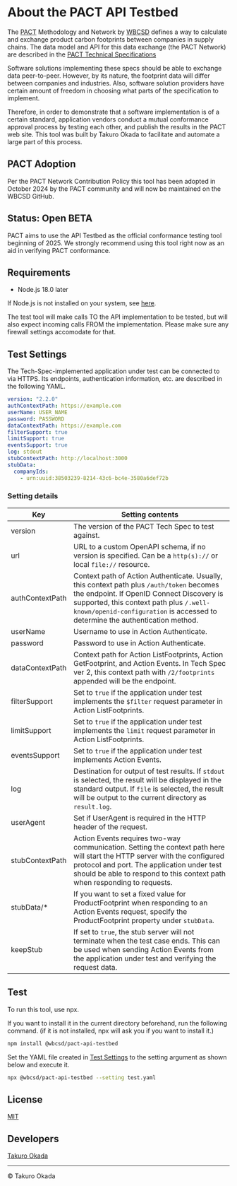 # About the PACT API Testbed

The [PACT](https://carbon-transparency.org) Methodology and Network by [WBCSD](https://wbcsd.org) defines a way to  calculate and exchange product carbon footprints between companies in supply chains. The data model and API for this data exchange (the PACT Network) are described in the [PACT Technical Specifications](https://github.com/wbcsd/data-exchange-protocol)

Software solutions implementing these specs should be able to  exchange data peer-to-peer. However, by its nature, the footprint data will differ between companies and industries. Also, software solution providers have certain amount of freedom in choosing what parts of the specification to implement.

Therefore, in order to demonstrate that a software implementation is of a certain standard, application vendors conduct a mutual conformance approval process by testing each other, and publish the results in the PACT web site. This tool was built by Takuro Okada to facilitate and automate a large part of this process.

## PACT Adoption

Per the PACT Network Contribution Policy this tool has been adopted in October 2024 by the PACT community and will now be maintained on the WBCSD GitHub.


## Status: Open BETA

PACT aims to use the API Testbed as the official conformance testing tool beginning of 2025. 
We strongly recommend using this tool right now as an aid in verifying PACT conformance.


## Requirements

* Node.js 18.0 later

If Node.js is not installed on your system, see [here](https://nodejs.org/en/learn/getting-started/how-to-install-nodejs).

The test tool will make calls TO the API implementation to be tested, but will also expect incoming calls FROM the implementation. Please make sure any firewall settings accomodate for that. 

## Test Settings

The Tech-Spec-implemented application under test can be connected to via HTTPS. Its endpoints, authentication information, etc. are described in the following YAML.

```yaml
version: "2.2.0"
authContextPath: https://example.com
userName: USER_NAME
password: PASSWORD
dataContextPath: https://example.com
filterSupport: true
limitSupport: true
eventsSupport: true
log: stdout
stubContextPath: http://localhost:3000
stubData:
  companyIds:
    - urn:uuid:38503239-8214-43c6-bc4e-3580a6def72b
```

### Setting details

|Key|Setting contents|
|--|--|
|version|The version of the PACT Tech Spec to test against.|
|url|URL to a custom OpenAPI schema, if no version is specified. Can be a `http(s)://` or local `file://` resource.|
|authContextPath|Context path of Action Authenticate. Usually, this context path plus `/auth/token` becomes the endpoint. If OpenID Connect Discovery is supported, this context path plus `/.well-known/openid-configuration` is accessed to determine the authentication method.|
|userName|Username to use in Action Authenticate.|
|password|Password to use in Action Authenticate.|
|dataContextPath|Context path for Action ListFootprints, Action GetFootprint, and Action Events. In Tech Spec ver 2, this context path with `/2/footprints` appended will be the endpoint.|
|filterSupport|Set to `true` if the application under test implements the `$filter` request parameter in Action ListFootprints.|
|limitSupport|Set to `true` if the application under test implements the `limit` request parameter in Action ListFootprints.|
|eventsSupport|Set to `true` if the application under test implements Action Events.|
|log|Destination for output of test results. If `stdout` is selected, the result will be displayed in the standard output. If `file` is selected, the result will be output to the current directory as `result.log`.|
|userAgent|Set if UserAgent is required in the HTTP header of the request.|
|stubContextPath|Action Events requires two-way communication. Setting the context path here will start the HTTP server with the configured protocol and port. The application under test should be able to respond to this context path when responding to requests.|
|stubData/*|If you want to set a fixed value for ProductFootprint when responding to an Action Events request, specify the ProductFootprint property under `stubData`.|
|keepStub|If set to `true`, the stub server will not terminate when the test case ends. This can be used when sending Action Events from the application under test and verifying the request data.|


## Test

To run this tool, use npx.

If you want to install it in the current directory beforehand, run the following command. (if it is not installed, npx will ask you if you want to install it.)

```sh
npm install @wbcsd/pact-api-testbed
```

Set the YAML file created in [Test Settings](#test-settings) to the setting argument as shown below and execute it.

```sh
npx @wbcsd/pact-api-testbed --setting test.yaml
```


## License

[MIT](LICENSE)


## Developers

[Takuro Okada](mailto:mill6.plat6aux@gmail.com)


---

&copy; Takuro Okada